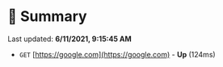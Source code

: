 # 📖 Summary
Last updated: **6/11/2021, 9:15:45 AM**

- `GET` [https://google.com](https://google.com) - **Up** (124ms)
